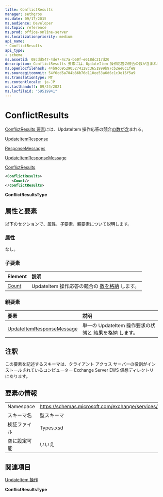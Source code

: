 ```yaml
---
title: ConflictResults
manager: sethgros
ms.date: 09/17/2015
ms.audience: Developer
ms.topic: reference
ms.prod: office-online-server
ms.localizationpriority: medium
api_name:
- ConflictResults
api_type:
- schema
ms.assetid: 08cdd547-4de7-4c7a-b60f-e618dc217d20
description: ConflictResults 要素には、UpdateItem 操作応答の競合の数が含まれる。
ms.openlocfilehash: 44b9c6952905274128c3651999b97cb2ee0c1fe8
ms.sourcegitcommit: 54f6cd5a704b36b76d110ee53a6d6c1c3e15f5a9
ms.translationtype: MT
ms.contentlocale: ja-JP
ms.lasthandoff: 09/24/2021
ms.locfileid: "59519941"
---
```

# <a name="conflictresults"></a>ConflictResults

[ConflictResults 要素](conflictresults.md)には、UpdateItem 操作応答の競合[の数が含](updateitem-operation.md)まれる。 
  
[UpdateItemResponse](updateitemresponse.md)
  
[ResponseMessages](responsemessages.md)
  
[UpdateItemResponseMessage](updateitemresponsemessage.md)
  
[ConflictResults](conflictresults.md)
  
```xml
<ConflictResults>
   <Count/>
</ConflictResults>
```

 **ConflictResultsType**
## <a name="attributes-and-elements"></a>属性と要素

以下のセクションで、属性、子要素、親要素について説明します。
  
### <a name="attributes"></a>属性

なし。
  
### <a name="child-elements"></a>子要素

|**Element**|**説明**|
|:-----|:-----|
|[Count](count.md) <br/> |UpdateItem 操作応答の競合の [数を格納](updateitem-operation.md) します。  <br/> |
   
### <a name="parent-elements"></a>親要素

|**要素**|**説明**|
|:-----|:-----|
|[UpdateItemResponseMessage](updateitemresponsemessage.md) <br/> |単一の UpdateItem 操作要求の状態と [結果を格納](updateitem-operation.md) します。  <br/> |
   
## <a name="remarks"></a>注釈

この要素を記述するスキーマは、クライアント アクセス サーバーの役割がインストールされているコンピューター Exchange Server EWS 仮想ディレクトリにあります。
  
## <a name="element-information"></a>要素の情報

|||
|:-----|:-----|
|Namespace  <br/> |https://schemas.microsoft.com/exchange/services/2006/types  <br/> |
|スキーマ名  <br/> |型スキーマ  <br/> |
|検証ファイル  <br/> |Types.xsd  <br/> |
|空に設定可能  <br/> |いいえ  <br/> |
   
## <a name="see-also"></a>関連項目



[UpdateItem 操作](updateitem-operation.md)
  
 **ConflictResultsType**

